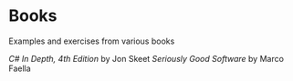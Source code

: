 # Books
Examples and exercises from various books

*C# In Depth, 4th Edition* by Jon Skeet
*Seriously Good Software* by Marco Faella
